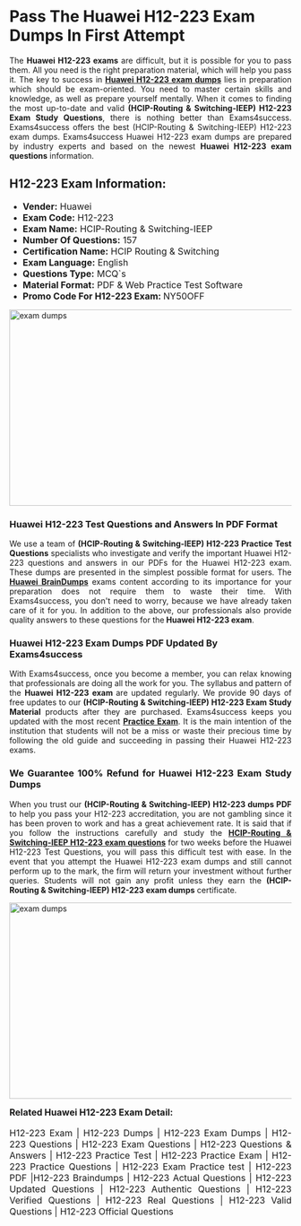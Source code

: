 <h1><strong><strong>Pass The Huawei H12-223 Exam Dumps In First Attempt</strong></strong></h1> <p style="text-align:justify">The <strong>Huawei H12-223 exams</strong> are difficult, but it is possible for you to pass them. All you need is the right preparation material, which will help you pass it. The key to success in <a href="https://www.exams4success.com/huawei/h12-223-pdf-exam-dumps"><strong>Huawei H12-223 exam dumps</strong></a> lies in preparation which should be exam-oriented. You need to master certain skills and knowledge, as well as prepare yourself mentally. When it comes to finding the most up-to-date and valid <strong>(HCIP-Routing & Switching-IEEP) H12-223 Exam Study Questions</strong>, there is nothing better than Exams4success. Exams4success offers the best (HCIP-Routing & Switching-IEEP) H12-223 exam dumps. Exams4success Huawei H12-223 exam dumps are prepared by industry experts and based on the newest <strong>Huawei H12-223 exam questions</strong> information.</p> <h2><strong><strong>H12-223 Exam Information:</strong></strong></h2> <ul> <li><span style="font-size:16px"><strong>Vender:</strong> Huawei</span></li> <li><span style="font-size:16px"><strong>Exam Code:</strong> H12-223</span></li> <li><span style="font-size:16px"><strong>Exam Name:</strong> HCIP-Routing & Switching-IEEP</span></li> <li><span style="font-size:16px"><strong>Number Of Questions:</strong> 157</span></li> <li><span style="font-size:16px"><strong>Certification Name:</strong> HCIP Routing & Switching</span></li> <li><span style="font-size:16px"><strong>Exam Language:</strong> English</span></li> <li><span style="font-size:16px"><strong>Questions Type:</strong> MCQ`s</span></li> <li><span style="font-size:16px"><strong>Material Format:</strong> PDF & Web Practice Test Software</span></li> <li><span style="font-size:16px"><strong>Promo Code For H12-223 Exam: </strong>NY50OFF</span></li> </ul> <p><a href="https://www.exams4success.com/huawei/h12-223-pdf-exam-dumps" rel="no-follow"><img alt="exam dumps" src="https://www.certcollections.com/uploads/content/infrist1.png" style="height:350px; width:750px" /></a></p> <h3><strong>Huawei H12-223 Test Questions and Answers In PDF Format</strong></h3> <p style="text-align:justify">We use a team of <strong>(HCIP-Routing & Switching-IEEP) H12-223 Practice Test Questions</strong> specialists who investigate and verify the important Huawei H12-223 questions and answers in our PDFs for the Huawei H12-223 exam. These dumps are presented in the simplest possible format for users. The <a href="https://www.exams4success.com/huawei-exam-dumps"><strong>Huawei BrainDumps</strong></a> exams content according to its importance for your preparation does not require them to waste their time. With Exams4success, you don't need to worry, because we have already taken care of it for you. In addition to the above, our professionals also provide quality answers to these questions for the<strong> Huawei H12-223 exam</strong>.</p> <h3><strong> Huawei H12-223 Exam Dumps PDF Updated By Exams4success</strong></h3> <p style="text-align:justify">With Exams4success, once you become a member, you can relax knowing that professionals are doing all the work for you. The syllabus and pattern of the <strong>Huawei H12-223 exam </strong>are updated regularly. We provide 90 days of free updates to our <strong>(HCIP-Routing & Switching-IEEP) H12-223 Exam Study Material</strong> products after they are purchased. Exams4success keeps you updated with the most recent <a href="https://www.exams4success.com/"><strong>Practice Exam</strong></a>. It is the main intention of the institution that students will not be a miss or waste their precious time by following the old guide and succeeding in passing their Huawei H12-223 exams.</p> <h3 style="text-align:justify"><strong>We Guarantee 100% Refund for Huawei H12-223 Exam Study Dumps</strong></h3> <p style="text-align:justify">When you trust our <strong>(HCIP-Routing & Switching-IEEP) H12-223 dumps PDF</strong> to help you pass your H12-223 accreditation, you are not gambling since it has been proven to work and has a great achievement rate. It is said that if you follow the instructions carefully and study the <a href="https://www.exams4success.com/huawei/h12-223-pdf-exam-dumps"><strong>HCIP-Routing & Switching-IEEP H12-223 exam questions</strong></a> for two weeks before the Huawei H12-223 Test Questions, you will pass this difficult test with ease. In the event that you attempt the Huawei H12-223 exam dumps and still cannot perform up to the mark, the firm will return your investment without further queries. Students will not gain any profit unless they earn the <strong>(HCIP-Routing & Switching-IEEP) H12-223 exam dumps</strong> certificate.</p> <p style="text-align:justify"><a href="https://www.exams4success.com/huawei/h12-223-pdf-exam-dumps" rel="no-follow"><img alt="exam dumps" src="https://www.certcollections.com/uploads/content/free_demo1.png" style="height:350px; width:750px" /></a></p> <p style="text-align:justify"><span style="font-size:16px"><strong>Related Huawei H12-223 Exam Detail:</strong></span><br /> <br /> <span style="font-size:16px">H12-223 Exam | H12-223 Dumps | H12-223 Exam Dumps | H12-223 Questions | H12-223 Exam Questions | H12-223 Questions & Answers | H12-223 Practice Test | H12-223 Practice Exam | H12-223 Practice Questions | H12-223 Exam Practice test | H12-223 PDF |H12-223 Braindumps | H12-223 Actual Questions | H12-223 Updated Questions | H12-223 Authentic Questions | H12-223 Verified Questions | H12-223 Real Questions | H12-223 Valid Questions | H12-223 Official Questions</span></p>
